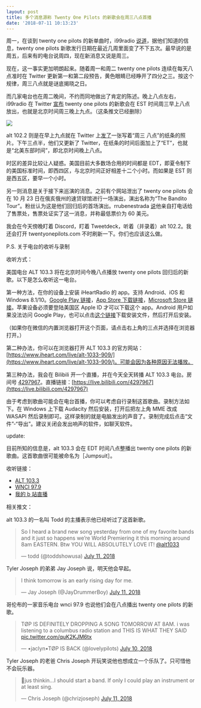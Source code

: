 ```yaml
---
layout: post
title: 多个消息源称 Twenty One Pilots 的新歌会在周三八点首播
date: '2018-07-11 10:13:23'
---
```



周一，在谈到 twenty one pilots 的新单曲时，i99radio [说道](http://t.cn/RdYs55r)，据他们知道的信息，twenty one pilots 新歌发行日期在最近几周里面变了不下五次。最早说的是周五，后来有的电台说周四，现在新消息又说是周三。

现在，这一事实更加明朗起来。随着周一和周二 twenty one pilots 连续在每天八点准时在 Twitter 更新第一和第二段预告，黄色眼睛已经睁开了四分之三。按这个规律，周三八点就是谜底揭晓之日。

而几家电台也在周二晚间，不约而同地做出了肯定的陈述。晚上八点左右，i99radio 在 Twitter [宣布](https://twitter.com/i99Radio/status/1016833723118030848?s=19) twenty one pilots 的新歌会在 EST 时间周三早上八点放出，也就是北京时间周三晚上九点。（这条推文已经删除）

![](https://res.cloudinary.com/du5vcylqh/image/upload/v1552481312/metapilots.cn/Screenshot_20180711-0951412.png)

alt 102.2 则是在早上九点就在 Twitter 上[发了](https://twitter.com/alt1033/status/1016674535419142144?s=19)一张写着“周三 八点”的纸条的照片。下午三点半，他们又更新了 Twitter，在纸条的时间后面加上了“ET”，也就是“北美东部时间”，即北京时间晚上八点。

时区的差异比较让人疑惑。美国目前大多数场合用的时间都是 EDT，即夏令制下的美国标准时间，即西四区，与北京时间正好相差十二个小时。而如果是 EST 则是西五区，要早一个小时。

另一则消息是关于接下来巡演的消息。之前有个网站泄出了 twenty one pilots 会在 10 月 23 日在俄亥俄州的速贷球馆进行一场演出，演出名称为“The Bandito Tour”。粉丝认为这是他们回归后的首场演出。rrubenestrada [说](https://mobile.twitter.com/rrubenestrada/status/1016725271884337153?s=19)他亲自打电话给了售票处，售票处证实了这一消息，并称最低票价为 60 美元。

我会在今天傍晚盯着 Discord，盯着 Tweetdeck，听着（并录着）alt 102.2。我还会打开 twentyonepilots.com 不时刷新一下。你们也应该这么做。

P.S. 关于电台的收听与录制

收听方式：

美国电台 ALT 103.3 将在北京时间今晚八点播放 twenty one pilots 回归后的新歌。以下是怎么收听这一电台。

第一种方法，在你的设备上安装 iHeartRadio 的 app。支持 Android、iOS 和 Windows 8.1/10。[Google Play 链接](https://play.google.com/store/apps/details?id=com.clearchannel.iheartradio.controller)，[App Store 下载链接](https://itunes.apple.com/us/app/iheartradio/id290638154?mt=8)，[Microsoft Store 链接](https://www.microsoft.com/en-us/p/iheartradio/9wzdncrfj223)。苹果设备必须要登陆美国区 Apple ID 才可以下载这个 app。Android 用户如果没法访问 Google Play，也可以点击[这个链接](https://talklate.org/downloads/iHeartRadio.apk)下载安装文件，然后打开后安装。

（如果你在微信的内置浏览器打开这个页面，请点击右上角的三点并选择在浏览器打开。）

第二种办法，你可以在浏览器打开 ALT 103.3 的官方网站：[https://www.iheart.com/live/alt-1033-909/](https://www.iheart.com/live/alt-1033-909/)。可能会因为各种原因无法播放。

第三种办法，我会在 Bilibili 开一个直播，并在今天全天转播 ALT 103.3 电台。房间号 [4297967](https://live.bilibili.com/4297967)。直播链接：[https://live.bilibili.com/4297967](https://live.bilibili.com/4297967)

由于考虑到歌曲可能会在电台首播，你可以考虑自行录制这首歌曲。录制方法如下。在 Windows 上下载 Audacity 然后安装，打开后把左上角 MME 改成 WASAPI 然后录制即可。这样录制的就是电脑发出的声音了。录制完成后点击“文件”-“导出”。建议关闭会发出响声的软件，如聊天软件。 ​​​

update:

目前所知的信息是，alt 103.3 会在 EDT 时间八点整播出 twenty one pilots 的新歌曲。这首歌曲很可能被命名为［Jumpsuit］。

收听链接：

- [ALT 103.3](https://www.iheart.com/live/alt-1033-909/)
- [WNCI 97.9](https://www.iheart.com/live/wnci-979-1753/)
- [我的 b 站直播](https://live.bilibili.com/4297967)

相关推文：

alt 103.3 的一名叫 Todd 的主播表示他已经听过了这首新歌。

> So I heard a brand new song yesterday from one of my favorite bands and it just so happens we’re World Premiering it this morning around 8am EASTERN. Btw YOU WILL ABSOLUTELY LOVE IT! [@alt1033](https://twitter.com/alt1033?ref_src=twsrc%5Etfw)
> 
> — todd (@toddshowusa) [July 11, 2018](https://twitter.com/toddshowusa/status/1016903136366260224?ref_src=twsrc%5Etfw)

<script async="" charset="utf-8" src="https://platform.twitter.com/widgets.js"></script>

Tyler Joseph 的弟弟 Jay Joseph 说，明天他会早起。

> I think tomorrow is an early rising day for me.
> 
> — Jay Joseph (@JayDrummerBoy) [July 11, 2018](https://twitter.com/JayDrummerBoy/status/1016916015542829061?ref_src=twsrc%5Etfw)

<script async="" charset="utf-8" src="https://platform.twitter.com/widgets.js"></script>

哥伦布的一家音乐电台 wnci 97.9 也说他们会在八点播出 twenty one pilots 的新歌。

> TØP IS DEFINITELY DROPPING A SONG TOMORROW AT 8AM. i was listening to a columbus radio station and THIS IS WHAT THEY SAID [pic.twitter.com/quK2KJM6tx](https://t.co/quK2KJM6tx)
> 
> — •jaclyn•TØP IS BACK (@lovelypilots) [July 10, 2018](https://twitter.com/lovelypilots/status/1016802119632896000?ref_src=twsrc%5Etfw)

<script async="" charset="utf-8" src="https://platform.twitter.com/widgets.js"></script>

Tyler Joseph 的老爸 Chris Joseph 开玩笑说他也想成立一个乐队了。只可惜他不会玩乐器。

> 💭jus thinkin…I should start a band. If only I could play an instrument or at least sing.
> 
> — Chris Joseph (@chrizjoseph) [July 11, 2018](https://twitter.com/chrizjoseph/status/1016895089916948481?ref_src=twsrc%5Etfw)

<script async="" charset="utf-8" src="https://platform.twitter.com/widgets.js"></script>